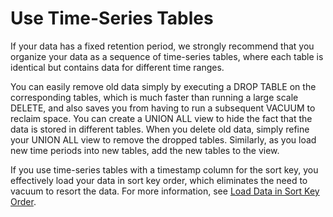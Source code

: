 # Use Time\-Series Tables<a name="c_best-practices-time-series-tables"></a>

If your data has a fixed retention period, we strongly recommend that you organize your data as a sequence of time\-series tables, where each table is identical but contains data for different time ranges\.

You can easily remove old data simply by executing a DROP TABLE on the corresponding tables, which is much faster than running a large scale DELETE, and also saves you from having to run a subsequent VACUUM to reclaim space\. You can create a UNION ALL view to hide the fact that the data is stored in different tables\. When you delete old data, simply refine your UNION ALL view to remove the dropped tables\. Similarly, as you load new time periods into new tables, add the new tables to the view\.

If you use time\-series tables with a timestamp column for the sort key, you effectively load your data in sort key order, which eliminates the need to vacuum to resort the data\. For more information, see [Load Data in Sort Key Order](c_best-practices-sort-key-order.md)\.